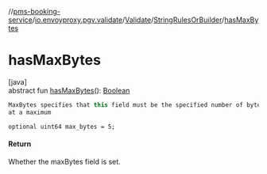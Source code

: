 //[pms-booking-service](../../../../index.md)/[io.envoyproxy.pgv.validate](../../index.md)/[Validate](../index.md)/[StringRulesOrBuilder](index.md)/[hasMaxBytes](has-max-bytes.md)

# hasMaxBytes

[java]\
abstract fun [hasMaxBytes](has-max-bytes.md)(): [Boolean](https://kotlinlang.org/api/core/kotlin-stdlib/kotlin/-boolean/index.html)

```kotlin
MaxBytes specifies that this field must be the specified number of bytes
at a maximum

```
`optional uint64 max_bytes = 5;`

#### Return

Whether the maxBytes field is set.